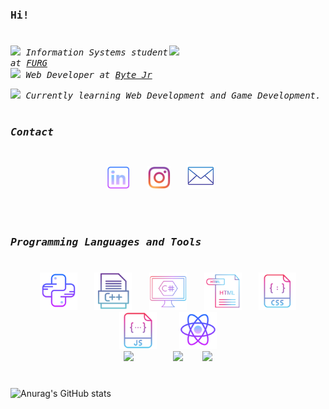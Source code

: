 <h3 >
  <samp>Hi!</samp>
</h3>

# 

<img src="https://user-images.githubusercontent.com/86380516/138404848-63f316ee-4d39-48ac-859b-1d337f8c07ac.gif" width="250" align="right">

<samp><i>
 <img src="https://media0.giphy.com/media/cLN4oXeiNWhNEKcA6E/giphy.gif?cid=790b7611aaf0683090b9382caf94674ee5cfd471a3eb9395&rid=giphy.gif&ct=s" width="30"> Information Systems student at <a href="https://www.furg.br/"> FURG </a> <br>
  <img src="https://media4.giphy.com/media/Me7PBESMDoWyzSN9M9/giphy.gif?cid=790b7611240ca99c1c824f1867dd1e33928897012f2af804&rid=giphy.gif&ct=s" width="30"> Web Developer at <a href="bytejr.com.br/"> Byte Jr </a> <br></i></samp>
  
  <samp><i> <img src="https://media0.giphy.com/media/XSmHWLpvdycR6xukzC/giphy.gif?cid=790b76112bd0dea8d1d1027ed8c902bc4ea2cfa1ff390eed&rid=giphy.gif&ct=s" width="30"> Currently learning Web Development and Game Development.</i></samp>
 <br><br>
 
 <h3><samp><i>Contact</i></samp></h3> 
 
 #
 
<p align="center">
  <a href="https://www.linkedin.com/in/andressa-constantino/"><img src="https://github.com/Andressalconstantino/andressalconstantino/blob/main/icons/linkedin.png" width="37"/></a>
  &#8287;&#8287;&#8287;&#8287;&#8287;
   <a href="https://www.instagram.com/andressa_c0nst4nt1n0/"><img src="https://github.com/Andressalconstantino/andressalconstantino/blob/main/icons/instagram.png" width="37"/></a>
  &#8287;&#8287;&#8287;&#8287;&#8287;
  <a href='mailto:andressaconstantinooficiall@gmail.com'><img src="https://github.com/Andressalconstantino/andressalconstantino/blob/main/icons/email.png" width="43"/></a>
  &#8287;&#8287;&#8287;&#8287;&#8287;
  
</p>

 <br><br>
 
 <h3><samp><i>Programming Languages and Tools</i></samp></h3> 
 
#


<p align="center">
&#8287;&#8287;&#8287;&#8287;&#8287; <img src="https://github.com/Andressalconstantino/andressalconstantino/blob/main/icons/python.png" width="60" alt="Python"/> &#8287;&#8287;&#8287;&#8287;&#8287; <img src="https://github.com/Andressalconstantino/andressalconstantino/blob/main/icons/cpp.png" width="60" alt="C++"/> &#8287;&#8287;&#8287;&#8287;&#8287; <img src="https://github.com/Andressalconstantino/andressalconstantino/blob/main/icons/csharp.png" width="60"/> &#8287;&#8287;&#8287;&#8287;&#8287; <img src="https://github.com/Andressalconstantino/andressalconstantino/blob/main/icons/html.png" width="60"/>  &#8287;&#8287;&#8287;&#8287;&#8287; <img src="https://github.com/Andressalconstantino/andressalconstantino/blob/main/icons/css.png" width="60"/> &#8287;&#8287;&#8287;&#8287;&#8287; <img src="https://github.com/Andressalconstantino/andressalconstantino/blob/main/icons/js.png" width="60"/> &#8287;&#8287;&#8287;&#8287;&#8287;&#8287;&#8287; <img src="https://github.com/Andressalconstantino/andressalconstantino/blob/main/icons/react.png" width="60"/> 
<br><img src="https://cdn.icon-icons.com/icons2/2107/PNG/512/folder_type_vscode_opened_icon_129795.png" width="55"/> &#8287;&#8287;&#8287;&#8287;&#8287;&#8287;&#8287;  &#8287;&#8287;&#8287;&#8287;&#8287;&#8287; <a href="https://unity.com"><img src="https://cdn.icon-icons.com/icons2/1495/PNG/512/unityeditoricon_103179.png" width="55"/></a>  &#8287;&#8287;&#8287;&#8287;&#8287;&#8287; <a href="https://www.jetbrains.com/pt-br/webstorm/"><img src="https://cdn.icon-icons.com/icons2/2415/PNG/512/webstorm_plain_logo_icon_146294.png" width="52"/></a>
</p>

#

<p align="center"> 
  
  ![Anurag's GitHub stats](https://github-readme-stats.vercel.app/api?username=Andressalconstantino&show_icons=true&theme=tokyonight) 
</p>


<!--
**Andressalconstantino/andressalconstantino** is a ✨ _special_ ✨ repository because its `README.md` (this file) appears on your GitHub profile.

Here are some ideas to get you started:

- 🔭 I’m currently working on ...
- 🌱 I’m currently learning ...
- 👯 I’m looking to collaborate on ...
- 🤔 I’m looking for help with ...
- 💬 Ask me about ...
- 📫 How to reach me: ...
- 😄 Pronouns: ...
- ⚡ Fun fact: ...
-->
